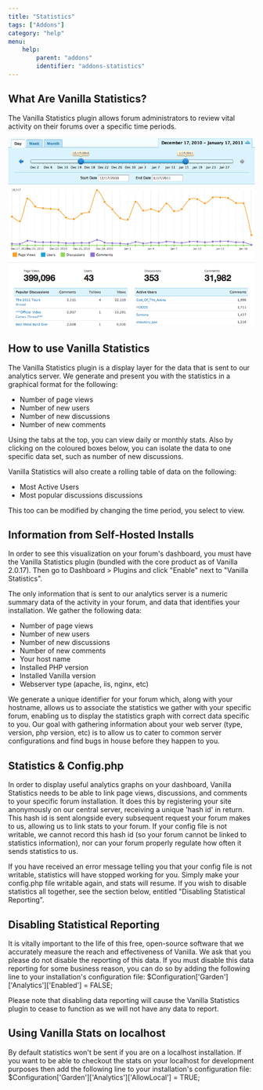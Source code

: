 ```yaml
---
title: "Statistics"
tags: ["Addons"]
category: "help"
menu:
    help:
        parent: "addons"
        identifier: "addons-statistics"
---
```


## What Are Vanilla Statistics?

The Vanilla Statistics plugin allows forum administrators to review vital activity on their forums over a specific time periods.

![Example of dashboard page](/img/help/addons/statistics/dashboard.png)


## How to use Vanilla Statistics

The Vanilla Statistics plugin is a display layer for the data that is sent to our analytics server.  We generate and present you with the statistics in a graphical format for the following:

* Number of page views
* Number of new users
* Number of new discussions
* Number of new comments

Using the tabs at the top, you can view daily or monthly stats. Also by clicking on the coloured boxes below, you can isolate the data to one specific data set, such as number of new discussions.

Vanilla Statistics will also create a rolling table of data on the following:

* Most Active Users
* Most popular discussions discussions

This too can be modified by changing the time period, you select to view.

## Information from Self-Hosted Installs 

In order to see this visualization on your forum's dashboard, you must have the Vanilla Statistics plugin (bundled with the core product as of Vanilla 2.0.17). Then go to Dashboard > Plugins and click "Enable" next to "Vanilla Statistics".

The only information that is sent to our analytics server is a numeric summary data of the activity in your forum, and data that identifies your installation. We gather the following data:
* Number of page views
* Number of new users
* Number of new discussions
* Number of new comments
* Your host name
* Installed PHP version
* Installed Vanilla version
* Webserver type (apache, iis, nginx, etc)

We generate a unique identifier for your forum which, along with your hostname, allows us to associate the statistics we gather with your specific forum, enabling us to display the statistics graph with correct data specific to you. Our goal with gathering information about your web server (type, version, php version, etc) is to allow us to cater to common server configurations and find bugs in house before they happen to you.

## Statistics & Config.php

In order to display useful analytics graphs on your dashboard, Vanilla Statistics needs to be able to link page views, discussions, and comments to your specific forum installation. It does this by registering your site anonymously on our central server, receiving a unique 'hash id' in return. This hash id is sent alongside every subsequent request your forum makes to us, allowing us to link stats to your forum. If your config file is not writable, we cannot record this hash id (so your forum cannot be linked to statistics information), nor can your forum properly regulate how often it sends statistics to us.

If you have received an error message telling you that your config file is not writable, statistics will have stopped working for you. Simply make your config.php file writable again, and stats will resume. If you wish to disable statistics all together, see the section below, entitled "Disabling Statistical Reporting".

## Disabling Statistical Reporting

It is vitally important to the life of this free, open-source software that we accurately measure the reach and effectiveness of Vanilla. We ask that you please do not disable the reporting of this data. If you must disable this data reporting for some business reason, you can do so by adding the following line to your installation's configuration file: $Configuration['Garden']['Analytics']['Enabled'] = FALSE; 

Please note that disabling data reporting will cause the Vanilla Statistics plugin to cease to function as we will not have any data to report.

## Using Vanilla Stats on localhost

By default statistics won't be sent if you are on a localhost installation. If you want to be able to checkout the stats on your localhost for development purposes then add the following line to your installation's configuration file:  $Configuration['Garden']['Analytics']['AllowLocal'] = TRUE;
